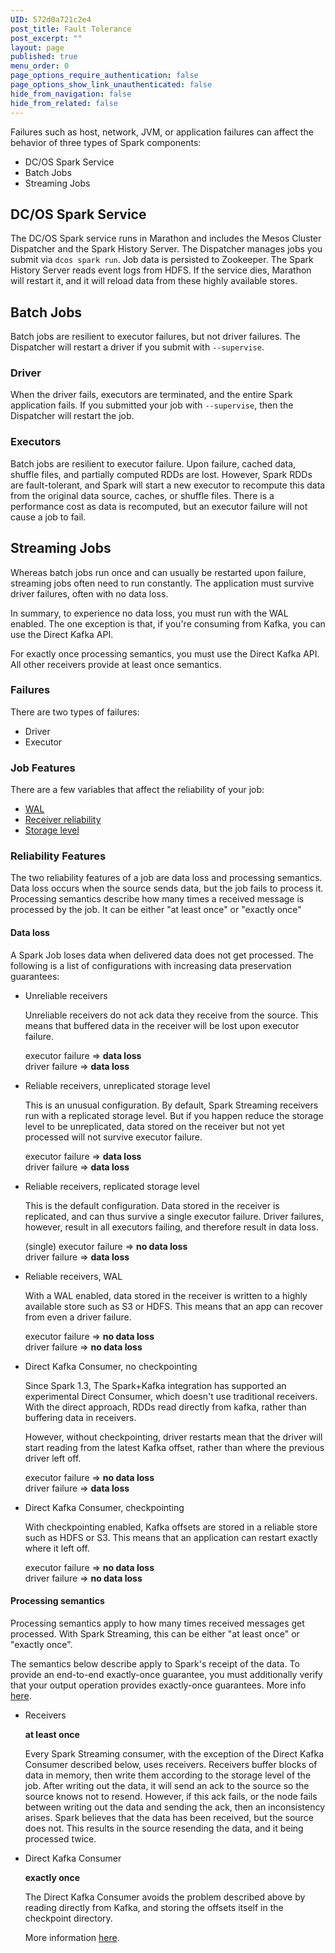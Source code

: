 ```yaml
---
UID: 572d0a721c2e4
post_title: Fault Tolerance
post_excerpt: ""
layout: page
published: true
menu_order: 0
page_options_require_authentication: false
page_options_show_link_unauthenticated: false
hide_from_navigation: false
hide_from_related: false
---
```

Failures such as host, network, JVM, or application failures can affect the behavior of three types of Spark components:

*   DC/OS Spark Service
*   Batch Jobs
*   Streaming Jobs

## DC/OS Spark Service

The DC/OS Spark service runs in Marathon and includes the Mesos Cluster Dispatcher and the Spark History Server. The Dispatcher manages jobs you submit via `dcos spark run`. Job data is persisted to Zookeeper. The Spark History Server reads event logs from HDFS. If the service dies, Marathon will restart it, and it will reload data from these highly available stores.

## Batch Jobs

Batch jobs are resilient to executor failures, but not driver failures. The Dispatcher will restart a driver if you submit with `--supervise`.

### Driver

When the driver fails, executors are terminated, and the entire Spark application fails. If you submitted your job with `--supervise`, then the Dispatcher will restart the job.

### Executors

Batch jobs are resilient to executor failure. Upon failure, cached data, shuffle files, and partially computed RDDs are lost. However, Spark RDDs are fault-tolerant, and Spark will start a new executor to recompute this data from the original data source, caches, or shuffle files. There is a performance cost as data is recomputed, but an executor failure will not cause a job to fail.

## Streaming Jobs

Whereas batch jobs run once and can usually be restarted upon failure, streaming jobs often need to run constantly. The application must survive driver failures, often with no data loss.

In summary, to experience no data loss, you must run with the WAL enabled. The one exception is that, if you're consuming from Kafka, you can use the Direct Kafka API.

For exactly once processing semantics, you must use the Direct Kafka API. All other receivers provide at least once semantics.

### Failures

There are two types of failures:

*   Driver
*   Executor

### Job Features

There are a few variables that affect the reliability of your job:

*   [WAL][1]
*   [Receiver reliability][2]
*   [Storage level][3]

### Reliability Features

The two reliability features of a job are data loss and processing semantics. Data loss occurs when the source sends data, but the job fails to process it. Processing semantics describe how many times a received message is processed by the job. It can be either "at least once" or "exactly once"

#### Data loss

A Spark Job loses data when delivered data does not get processed. The following is a list of configurations with increasing data preservation guarantees:

*   Unreliable receivers
    
    Unreliable receivers do not ack data they receive from the source. This means that buffered data in the receiver will be lost upon executor failure.
    
    executor failure => **data loss**  
    driver failure => **data loss**

*   Reliable receivers, unreplicated storage level
    
    This is an unusual configuration. By default, Spark Streaming receivers run with a replicated storage level. But if you happen reduce the storage level to be unreplicated, data stored on the receiver but not yet processed will not survive executor failure.
    
    executor failure => **data loss**  
    driver failure => **data loss**

*   Reliable receivers, replicated storage level
    
    This is the default configuration. Data stored in the receiver is replicated, and can thus survive a single executor failure. Driver failures, however, result in all executors failing, and therefore result in data loss.
    
    (single) executor failure => **no data loss**  
    driver failure => **data loss**

*   Reliable receivers, WAL
    
    With a WAL enabled, data stored in the receiver is written to a highly available store such as S3 or HDFS. This means that an app can recover from even a driver failure.
    
    executor failure => **no data loss**  
    driver failure => **no data loss**

*   Direct Kafka Consumer, no checkpointing
    
    Since Spark 1.3, The Spark+Kafka integration has supported an experimental Direct Consumer, which doesn't use traditional receivers. With the direct approach, RDDs read directly from kafka, rather than buffering data in receivers.
    
    However, without checkpointing, driver restarts mean that the driver will start reading from the latest Kafka offset, rather than where the previous driver left off.
    
    executor failure => **no data loss**  
    driver failure => **data loss**

*   Direct Kafka Consumer, checkpointing
    
    With checkpointing enabled, Kafka offsets are stored in a reliable store such as HDFS or S3. This means that an application can restart exactly where it left off.
    
    executor failure => **no data loss**  
    driver failure => **no data loss**

#### Processing semantics

Processing semantics apply to how many times received messages get processed. With Spark Streaming, this can be either "at least once" or "exactly once".

The semantics below describe apply to Spark's receipt of the data. To provide an end-to-end exactly-once guarantee, you must additionally verify that your output operation provides exactly-once guarantees. More info [here][4].

*   Receivers
    
    **at least once**
    
    Every Spark Streaming consumer, with the exception of the Direct Kafka Consumer described below, uses receivers. Receivers buffer blocks of data in memory, then write them according to the storage level of the job. After writing out the data, it will send an ack to the source so the source knows not to resend. However, if this ack fails, or the node fails between writing out the data and sending the ack, then an inconsistency arises. Spark believes that the data has been received, but the source does not. This results in the source resending the data, and it being processed twice.

*   Direct Kafka Consumer
    
    **exactly once**
    
    The Direct Kafka Consumer avoids the problem described above by reading directly from Kafka, and storing the offsets itself in the checkpoint directory.
    
    More information [here][5].

 [1]: https://spark.apache.org/docs/1.6.0/streaming-programming-guide.html#requirements
 [2]: https://spark.apache.org/docs/1.6.0/streaming-programming-guide.html#with-receiver-based-sources
 [3]: http://spark.apache.org/docs/latest/programming-guide.html#which-storage-level-to-choose
 [4]: http://spark.apache.org/docs/latest/streaming-programming-guide.html#semantics-of-output-operations
 [5]: https://databricks.com/blog/2015/03/30/improvements-to-kafka-integration-of-spark-streaming.html